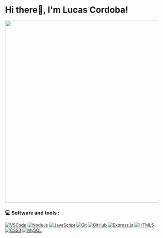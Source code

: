 # Hi there👋, I'm Lucas Cordoba!

<div align="center" ><a href="https://github.com/lucas2251">
<img height="600px" width="1050px" src="https://static.vecteezy.com/system/resources/previews/000/180/409/large_2x/software-engineers-vector.png"/>
</a></div>


  ### 💻 Software and tools :

<p>
<a href="https://github.com/fedeangeles23"><img src="http://img.shields.io/badge/-VS%20Code-007ACC?style=flat&logo=visual%20studio%20code&logoColor=white" alt="VSCode"></a>
<a href="https://github.com/fedeangeles23"><img src="https://img.shields.io/badge/-Node.js-3C873A?style=flat&logo=Node.js&logoColor=white" alt="NodeJs"></a>
<a href="https://github.com/fedeangeles23"><img src="https://img.shields.io/badge/-JavaScript-eed718?style=flat&logo=javascript&logoColor=ffffff" alt="JavaScript"></a>
<a href="https://github.com/fedeangeles23"><img src="http://img.shields.io/badge/-Git-F1502F?style=flat&logo=git&logoColor=FFFFFF" alt="Git"></a>
<a href="https://github.com/fedeangeles23"><img src="http://img.shields.io/badge/-Github-000000?style=flat&logo=github&logoColor=FFFFFF" alt="GitHub"></a>
<a href="https://github.com/fedeangeles23"><img src="https://img.shields.io/badge/-Express.js-787878?style=flat" alt="Express.js"></a>
<a href="https://github.com/fedeangeles23"><img src ="https://img.shields.io/badge/-HTML5-E34F26?style=flat&logo=html5&logoColor=white" alt="HTML5"></a>
<a href="https://github.com/fedeangeles23"><img src ="https://img.shields.io/badge/-CSS3-1572B6?style=flat&logo=css3&logoColor=white" alt="CSS3"></a>
<a href="https://github.com/fedeangeles23"><img src="https://img.shields.io/badge/-MySQL-F29111?style=flat&logo=mysql&logoColor=FFFFFF" alt="MySQL"></a>
</p>




 
